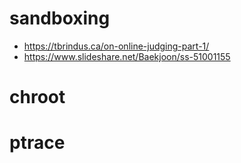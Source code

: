 # sandboxing

* https://tbrindus.ca/on-online-judging-part-1/
* https://www.slideshare.net/Baekjoon/ss-51001155

# chroot

# ptrace


